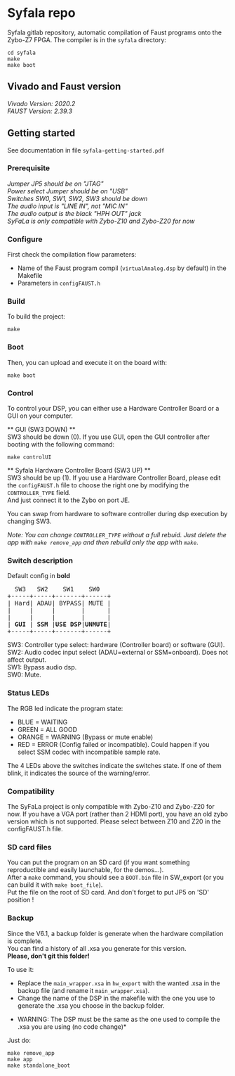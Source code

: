 
# Syfala repo

Syfala gitlab repository, automatic compilation of Faust programs onto the Zybo-Z7 FPGA. The compiler is in the ``syfala`` directory:

```
cd syfala
make
make boot
```

## Vivado and Faust version

*Vivado Version: 2020.2*  
*FAUST Version: 2.39.3*

## Getting started
See documentation in file `syfala-getting-started.pdf`

### Prerequisite
*Jumper JP5 should be on "JTAG"*  
*Power select Jumper should be on "USB"*  
*Switches SW0, SW1, SW2, SW3 should be down*  
*The audio input is "LINE IN", not "MIC IN"*  
*The audio output is the black "HPH OUT" jack*  
*SyFaLa is only compatible with Zybo-Z10 and Zybo-Z20 for now*  

### Configure

First check the compilation flow parameters:

- Name of the Faust program compil (`virtualAnalog.dsp` by default) in the Makefile
- Parameters in `configFAUST.h`

### Build

To build the project:  

```
make
```

### Boot

Then, you can upload and execute it on the board with:  

```
make boot
```

### Control

To control your DSP, you can either use a Hardware Controller Board or a GUI on your computer.  

** GUI (SW3 DOWN) **  
SW3 should be down (0).
If you use GUI, open the GUI controller after booting with the following command:

```
make controlUI
```

** Syfala Hardware Controller Board (SW3 UP) **  
SW3 should be up (1).
If you use a Hardware Controller Board, please edit the `configFAUST.h` file to choose the right one by modifying the `CONTROLLER_TYPE` field.  
And just connect it to the Zybo on port JE.  

You can swap from hardware to software controller during dsp execution by changing SW3.

*Note: You can change `CONTROLLER_TYPE` without a full rebuid. Just delete the app with `make remove_app` and then rebuild only the app with `make`*.


### Switch description
Default config in **bold**  
<pre>
  SW3   SW2    SW1    SW0
+-----+-----+-------+------+
| Hard| ADAU| BYPASS| MUTE |
|     |     |       |      |
|     |     |       |      |
| <b>GUI</b> | <b>SSM</b> |<b>USE DSP</b>|<b>UNMUTE</b>|
+-----+-----+-------+------+
</pre>

SW3: Controller type select: hardware (Controller board) or software (GUI).  
SW2: Audio codec input select (ADAU=external or SSM=onboard). Does not affect output.  
SW1: Bypass audio dsp.  
SW0: Mute.  

### Status LEDs

The RGB led indicate the program state:
* BLUE = WAITING
* GREEN = ALL GOOD
* ORANGE = WARNING (Bypass or mute enable)
* RED = ERROR (Config failed or incompatible). Could happen if you select SSM codec with incompatible sample rate.

The 4 LEDs above the switches indicate the switches state. If one of them blink, it indicates the source of the warning/error.

### Compatibility

The SyFaLa project is only compatible with Zybo-Z10 and Zybo-Z20 for now.
If you have a VGA port (rather than 2 HDMI port), you have an old zybo version which is not supported.
Please select between Z10 and Z20 in the configFAUST.h file.

### SD card files

You can put the program on an SD card (if you want something reproductible and easily launchable, for the demos...).  
After a `make` command, you should see a `BOOT.bin` file in SW_export (or you can build it with `make boot_file`).  
Put the file on the root of SD card. And don't forget to put JP5 on 'SD' position !  

### Backup

Since the V6.1, a backup folder is generate when the hardware compilation is complete.  
You can find a history of all .xsa you generate for this version.  
**Please, don't git this folder!**  

To use it:  
- Replace the `main_wrapper.xsa` in `hw_export` with the wanted .xsa in the backup file (and rename it `main_wrapper.xsa`).  
- Change the name of the DSP in the makefile with the one you use to generate the .xsa you choose in the backup folder.  
* WARNING: The DSP must be the same as the one used to compile the .xsa you are using (no code change)*  

Just do:

```
make remove_app
make app
make standalone_boot
```
